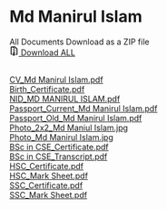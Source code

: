 # Md Manirul Islam
All Documents Download as a ZIP file
<br>
<a class="d-flex flex-items-center color-fg-default text-bold no-underline" rel="nofollow" data-hydro-click="{&quot;event_type&quot;:&quot;clone_or_download.click&quot;,&quot;payload&quot;:{&quot;feature_clicked&quot;:&quot;DOWNLOAD_ZIP&quot;,&quot;git_repository_type&quot;:&quot;REPOSITORY&quot;,&quot;repository_id&quot;:582068967,&quot;originating_url&quot;:&quot;https://github.com/moniruldipu/alldoc/tree/main&quot;,&quot;user_id&quot;:42475930}}" data-hydro-click-hmac="2babeb7c0af6dea39325075af59915ad38f158e8bdf6d328cbfb53225f30a0ad" data-ga-click="Repository, download zip, location:repo overview" data-open-app="link" href="/moniruldipu/alldoc/archive/refs/heads/main.zip">
    <svg aria-hidden="true" height="16" viewBox="0 0 16 16" version="1.1" width="16" data-view-component="true" class="octicon octicon-file-zip mr-2">
    <path fill-rule="evenodd" d="M3.5 1.75a.25.25 0 01.25-.25h3a.75.75 0 000 1.5h.5a.75.75 0 000-1.5h2.086a.25.25 0 01.177.073l2.914 2.914a.25.25 0 01.073.177v8.586a.25.25 0 01-.25.25h-.5a.75.75 0 000 1.5h.5A1.75 1.75 0 0014 13.25V4.664c0-.464-.184-.909-.513-1.237L10.573.513A1.75 1.75 0 009.336 0H3.75A1.75 1.75 0 002 1.75v11.5c0 .649.353 1.214.874 1.515a.75.75 0 10.752-1.298.25.25 0 01-.126-.217V1.75zM8.75 3a.75.75 0 000 1.5h.5a.75.75 0 000-1.5h-.5zM6 5.25a.75.75 0 01.75-.75h.5a.75.75 0 010 1.5h-.5A.75.75 0 016 5.25zm2 1.5A.75.75 0 018.75 6h.5a.75.75 0 010 1.5h-.5A.75.75 0 018 6.75zm-1.25.75a.75.75 0 000 1.5h.5a.75.75 0 000-1.5h-.5zM8 9.75A.75.75 0 018.75 9h.5a.75.75 0 010 1.5h-.5A.75.75 0 018 9.75zm-.75.75a1.75 1.75 0 00-1.75 1.75v3c0 .414.336.75.75.75h2.5a.75.75 0 00.75-.75v-3a1.75 1.75 0 00-1.75-1.75h-.5zM7 12.25a.25.25 0 01.25-.25h.5a.25.25 0 01.25.25v2.25H7v-2.25z"></path>
</svg>
    Download ALL
</a>
<br>

<br>
<a class="js-navigation-open Link--primary" title="CV_Md Manirul Islam.pdf" data-turbo-frame="repo-content-turbo-frame" href="/moniruldipu/alldoc/blob/main/CV_Md%20Manirul%20Islam.pdf">CV_Md Manirul Islam.pdf</a>
<br>
<a class="js-navigation-open Link--primary" title="Birth_Certificate.pdf" data-turbo-frame="repo-content-turbo-frame" href="/moniruldipu/alldoc/blob/main/Birth_Certificate.pdf">Birth_Certificate.pdf</a>
<br>
<a class="js-navigation-open Link--primary" title="NID_MD MANIRUL ISLAM.pdf" data-turbo-frame="repo-content-turbo-frame" href="/moniruldipu/alldoc/blob/main/NID_MD%20MANIRUL%20ISLAM.pdf">NID_MD MANIRUL ISLAM.pdf</a>
<br>
<a class="js-navigation-open Link--primary" title="Passport_Current_Md Manirul Islam.pdf" data-turbo-frame="repo-content-turbo-frame" href="/moniruldipu/alldoc/blob/main/Passport_Current_Md%20Manirul%20Islam.pdf">Passport_Current_Md Manirul Islam.pdf</a>
<br>
<a class="js-navigation-open Link--primary" title="Passport_Old_Md Manirul Islam.pdf" data-turbo-frame="repo-content-turbo-frame" href="/moniruldipu/alldoc/blob/main/Passport_Old_Md%20Manirul%20Islam.pdf">Passport_Old_Md Manirul Islam.pdf</a>
<br>
<a class="js-navigation-open Link--primary" title="Photo_2x2_Md Maniul Islam.jpg" data-turbo-frame="repo-content-turbo-frame" href="/moniruldipu/alldoc/blob/main/Photo_2x2_Md%20Maniul%20Islam.jpg">Photo_2x2_Md Maniul Islam.jpg</a>
<br>
<a class="js-navigation-open Link--primary" title="Photo_Md Manirul Islam.jpg" data-turbo-frame="repo-content-turbo-frame" href="/moniruldipu/alldoc/blob/main/Photo_Md%20Manirul%20Islam.jpg">Photo_Md Manirul Islam.jpg</a>
<br>
<a class="js-navigation-open Link--primary" title="BSc in CSE_Certificate.pdf" data-turbo-frame="repo-content-turbo-frame" href="/moniruldipu/alldoc/blob/main/BSc%20in%20CSE_Certificate.pdf">BSc in CSE_Certificate.pdf</a>
<br>
<a class="js-navigation-open Link--primary" title="BSc in CSE_Transcript.pdf" data-turbo-frame="repo-content-turbo-frame" href="/moniruldipu/alldoc/blob/main/BSc%20in%20CSE_Transcript.pdf">BSc in CSE_Transcript.pdf</a>
<br>
<a class="js-navigation-open Link--primary" title="HSC_Certificate.pdf" data-turbo-frame="repo-content-turbo-frame" href="/moniruldipu/alldoc/blob/main/HSC_Certificate.pdf">HSC_Certificate.pdf</a>
<br>
<a class="js-navigation-open Link--primary" title="HSC_Mark Sheet.pdf" data-turbo-frame="repo-content-turbo-frame" href="/moniruldipu/alldoc/blob/main/HSC_Mark%20Sheet.pdf">HSC_Mark Sheet.pdf</a>
<br>
<a class="js-navigation-open Link--primary" title="SSC_Certificate.pdf" data-turbo-frame="repo-content-turbo-frame" href="/moniruldipu/alldoc/blob/main/SSC_Certificate.pdf">SSC_Certificate.pdf</a>
<br>
<a class="js-navigation-open Link--primary" title="SSC_Mark Sheet.pdf" data-turbo-frame="repo-content-turbo-frame" href="/moniruldipu/alldoc/blob/main/SSC_Mark%20Sheet.pdf">SSC_Mark Sheet.pdf</a>
<br>
